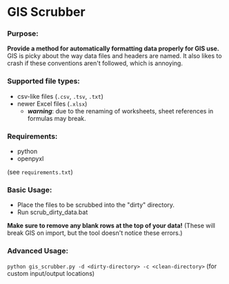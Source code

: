 # GIS Scrubber

### Purpose:
**Provide a method for automatically formatting data properly for GIS use.**
GIS is picky about the way data files and headers are named.
It also likes to crash if these conventions aren't followed, which is annoying.

### Supported file types:
- csv-like files (`.csv`, `.tsv`, `.txt`)
- newer Excel files (`.xlsx`)
  - **_warning_**: due to the renaming of worksheets, sheet references in formulas may break.

### Requirements:
- python
- openpyxl

(see `requirements.txt`)

### Basic Usage:
- Place the files to be scrubbed into the "dirty" directory.
- Run scrub_dirty_data.bat

**Make sure to remove any blank rows at the top of your data!**
(These will break GIS on import, but the tool doesn't notice these errors.)


### Advanced Usage:
`python gis_scrubber.py -d <dirty-directory> -c <clean-directory>`
(for custom input/output locations)
